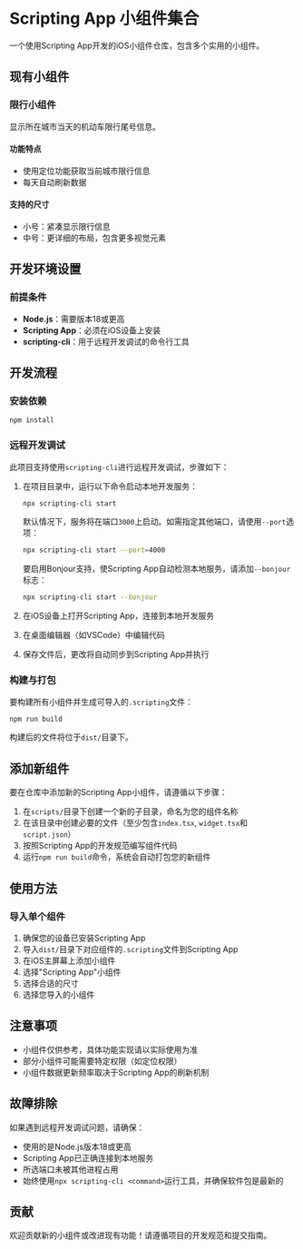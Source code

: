 # Scripting App 小组件集合

一个使用Scripting App开发的iOS小组件仓库，包含多个实用的小组件。

## 现有小组件

### 限行小组件

显示所在城市当天的机动车限行尾号信息。

#### 功能特点
- 使用定位功能获取当前城市限行信息
- 每天自动刷新数据

#### 支持的尺寸
- 小号：紧凑显示限行信息
- 中号：更详细的布局，包含更多视觉元素

## 开发环境设置

### 前提条件

- **Node.js**：需要版本18或更高
- **Scripting App**：必须在iOS设备上安装
- **scripting-cli**：用于远程开发调试的命令行工具

## 开发流程

### 安装依赖

```bash
npm install
```

### 远程开发调试

此项目支持使用`scripting-cli`进行远程开发调试，步骤如下：

1. 在项目目录中，运行以下命令启动本地开发服务：
   ```bash
   npx scripting-cli start
   ```
   默认情况下，服务将在端口`3000`上启动。如需指定其他端口，请使用`--port`选项：
   ```bash
   npx scripting-cli start --port=4000
   ```
   要启用Bonjour支持，使Scripting App自动检测本地服务，请添加`--bonjour`标志：
   ```bash
   npx scripting-cli start --bonjour
   ```

2. 在iOS设备上打开Scripting App，连接到本地开发服务

3. 在桌面编辑器（如VSCode）中编辑代码

4. 保存文件后，更改将自动同步到Scripting App并执行

### 构建与打包

要构建所有小组件并生成可导入的`.scripting`文件：

```bash
npm run build
```

构建后的文件将位于`dist/`目录下。

## 添加新组件

要在仓库中添加新的Scripting App小组件，请遵循以下步骤：

1. 在`scripts/`目录下创建一个新的子目录，命名为您的组件名称
2. 在该目录中创建必要的文件（至少包含`index.tsx`, `widget.tsx`和`script.json`）
3. 按照Scripting App的开发规范编写组件代码
4. 运行`npm run build`命令，系统会自动打包您的新组件

## 使用方法

### 导入单个组件

1. 确保您的设备已安装Scripting App
2. 导入`dist/`目录下对应组件的`.scripting`文件到Scripting App
3. 在iOS主屏幕上添加小组件
4. 选择"Scripting App"小组件
5. 选择合适的尺寸
6. 选择您导入的小组件

## 注意事项

- 小组件仅供参考，具体功能实现请以实际使用为准
- 部分小组件可能需要特定权限（如定位权限）
- 小组件数据更新频率取决于Scripting App的刷新机制

## 故障排除

如果遇到远程开发调试问题，请确保：
- 使用的是Node.js版本18或更高
- Scripting App已正确连接到本地服务
- 所选端口未被其他进程占用
- 始终使用`npx scripting-cli <command>`运行工具，并确保软件包是最新的

## 贡献

欢迎贡献新的小组件或改进现有功能！请遵循项目的开发规范和提交指南。

